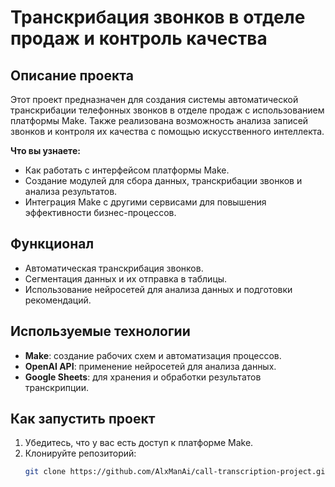 # Транскрибация звонков в отделе продаж и контроль качества

## Описание проекта
Этот проект предназначен для создания системы автоматической транскрибации телефонных звонков в отделе продаж с использованием платформы Make. Также реализована возможность анализа записей звонков и контроля их качества с помощью искусственного интеллекта.

**Что вы узнаете:**
- Как работать с интерфейсом платформы Make.
- Создание модулей для сбора данных, транскрибации звонков и анализа результатов.
- Интеграция Make с другими сервисами для повышения эффективности бизнес-процессов.

## Функционал
- Автоматическая транскрибация звонков.
- Сегментация данных и их отправка в таблицы.
- Использование нейросетей для анализа данных и подготовки рекомендаций.

## Используемые технологии
- **Make**: создание рабочих схем и автоматизация процессов.
- **OpenAI API**: применение нейросетей для анализа данных.
- **Google Sheets**: для хранения и обработки результатов транскрипции.

## Как запустить проект
1. Убедитесь, что у вас есть доступ к платформе Make.
2. Клонируйте репозиторий:
   ```bash
   git clone https://github.com/AlxManAi/call-transcription-project.git
